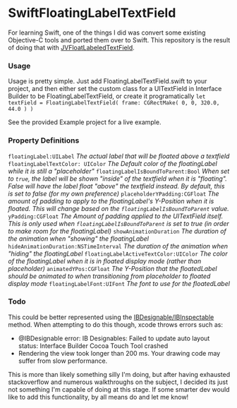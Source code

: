 SwiftFloatingLabelTextField
===========================

For learning Swift, one of the things I did was convert some existing Objective-C tools and ported them over to Swift.  This repository is the result of doing that with [JVFloatLabeledTextField](https://github.com/jverdi/JVFloatLabeledTextField).

### Usage
Usage is pretty simple.   Just add FloatingLabelTextField.swift to your project, and then either set the custom class for a UITextField in Interface Builder to be FloatingLabelTextField, or create it programatically `let textField = FloatingLabelTextField( frame: CGRectMake( 0, 0, 320.0, 44.0 ) )`

See the provided Example project for a live example.

### Property Definitions
`floatingLabel:UILabel` *The actual label that will be floated above a textfield*
`floatingLabelTextColor: UIColor` *The Default color of the floatingLabel while it is still a "placeholder"*
`floatingLabelIsBoundToParent:Bool` *When set to `true`, the label will be shown "inside" of the textfield when it is "floating".  False will have the label float "above" the textfield instead.  By default, this is set to false (for my own preference)*
`placeholderYPadding:CGFloat`  *The amount of padding to apply to the floatingLabel's Y-Position when it is floated.  This will change based on the `floatingLabelIsBoundToParent` value.*
`yPadding:CGFloat`  *The Amount of padding applied to the UITextField itself.  This is only used when `floatingLabelIsBoundToParent` is set to true (in order to make room for the floatingLabel)*
`showAnimationDuration`  *The duration of the animation when "showing" the floatingLabel*
`hideAnimationDuration:NSTimeInterval`  *The duration of the animation when "hiding" the floatingLabel*
`floatingLabelActiveTextColor:UIColor`  *The color of the floatingLabel when it is in floated display mode (rather than placeholder)*
`animatedYPos:CGFloat` *The Y-Position that the floatedLabel should be animated to when transitioning from placeholder to floated display mode*
`floatingLabelFont:UIFont`  *The font to use for the floatedLabel*

### Todo
This could be better represented using the [IBDesignable/IBInspectable](http://www.thinkandbuild.it/building-custom-ui-element-with-ibdesignable/) method.  When attempting to do this though, xcode throws errors such as:
* @IBDesignable error: IB Designables: Failed to update auto layout status: Interface Builder Cocoa Touch Tool crashed
* Rendering the view took longer than 200 ms. Your drawing code may suffer from slow performance.

This is more than likely something silly I'm doing, but after having exhausted stackoverflow and numerous walkthroughs on the subject, I decided its just not something I'm capable of doing at this stage.  If some smarter dev would like to add this functionality, by all means do and let me know!
